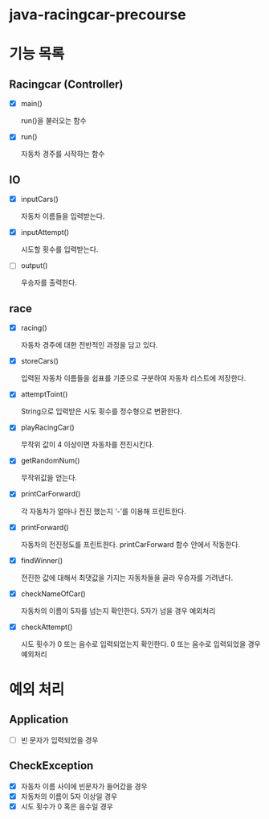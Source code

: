 # java-racingcar-precourse

# 기능 목록

## Racingcar (Controller)

- [x] main()

  run()을 불러오는 함수

-[x] run()

  자동차 경주를 시작하는 함수

## IO

-[x] inputCars()

  자동차 이름들을 입력받는다.

-[x] inputAttempt()

  시도할 횟수를 입력받는다.

-[ ] output()

  우승자를 출력한다.

## race

-[x] racing()

  자동차 경주에 대한 전반적인 과정을 담고 있다.

-[x] storeCars()

  입력된 자동차 이름들을 쉽표를 기준으로 구분하여 자동차 리스트에 저장한다.

-[x] attemptToint()

  String으로 입력받은 시도 휫수를 정수형으로 변환한다.

-[x] playRacingCar()

  무작위 값이 4 이상이면 자동차를 전진시킨다.

-[x] getRandomNum()

  무작위값을 얻는다.

-[x] printCarForward()

  각 자동차가 얼마나 전진 했는지 ‘-’를 이용해 프린트한다.

-[x] printForward()

  자동차의 전진정도를 프린트한다. printCarForward 함수 안에서 작동한다.

-[x] findWinner()

  전진한 값에 대해서 최댓값을 가지는 자동차들을 골라 우승자를 가려낸다.

-[x] checkNameOfCar()

  자동차의 이름이 5자를 넘는지 확인한다. 5자가 넘을 경우 예외처리

-[x] checkAttempt()

  시도 횟수가 0 또는 음수로 입력되었는지 확인한다. 0 또는 음수로 입력되었을 경우 예외처리

# 예외 처리

## Application

-[ ] 빈 문자가 입력되었을 경우

## CheckException

-[x] 자동차 이름 사이에 빈문자가 들어갔을 경우
-[x] 자동차의 이름이 5자 이상일 경우
-[x] 시도 횟수가 0 혹은 음수일 경우